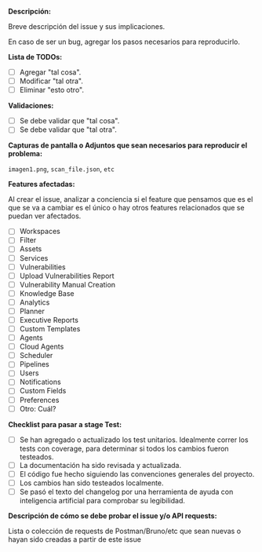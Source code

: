 **Descripción:**

Breve descripción del issue y sus implicaciones.

En caso de ser un bug, agregar los pasos necesarios para reproducirlo.

**Lista de TODOs:**

- [ ] Agregar "tal cosa".
- [ ] Modificar "tal otra".
- [ ] Eliminar "esto otro".

**Validaciones:**

- [ ] Se debe validar que "tal cosa".
- [ ] Se debe validar que "tal otra".

**Capturas de pantalla o Adjuntos que sean necesarios para reproducir el problema:**

`imagen1.png`, `scan_file.json`, `etc`

**Features afectadas:**

Al crear el issue, analizar a conciencia si el feature que pensamos que es el que se va a cambiar es el único o hay otros features relacionados que se puedan ver afectados.

- [ ] Workspaces
- [ ] Filter
- [ ] Assets
- [ ] Services
- [ ] Vulnerabilities
- [ ] Upload Vulnerabilities Report
- [ ] Vulnerability Manual Creation
- [ ] Knowledge Base
- [ ] Analytics
- [ ] Planner
- [ ] Executive Reports
- [ ] Custom Templates
- [ ] Agents
- [ ] Cloud Agents
- [ ] Scheduler
- [ ] Pipelines
- [ ] Users
- [ ] Notifications
- [ ] Custom Fields
- [ ] Preferences
- [ ] Otro: Cuál?

**Checklist para pasar a stage Test:**

- [ ] Se han agregado o actualizado los test unitarios. Idealmente correr los tests con coverage, para determinar si todos los cambios fueron testeados.
- [ ] La documentación ha sido revisada y actualizada.
- [ ] El código fue hecho siguiendo las convenciones generales del proyecto.
- [ ] Los cambios han sido testeados localmente.
- [ ] Se pasó el texto del changelog por una herramienta de ayuda con inteligencia artificial para comprobar su legibilidad.

**Descripción de cómo se debe probar el issue y/o API requests:**

Lista o colección de requests de Postman/Bruno/etc que sean nuevas o hayan sido creadas a partir de este issue
